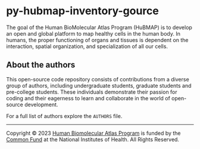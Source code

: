 # py-hubmap-inventory-gource
The goal of the Human BioMolecular Atlas Program (HuBMAP) is to develop an open and global platform to map healthy cells in the human body.  In humans, the proper functioning of organs and tissues is dependent on the interaction, spatial organization, and specialization of all our cells.

## About the authors
This open-source code repository consists of contributions from a diverse group of authors, including undergraduate students, graduate students and pre-college students. These individuals demonstrate their passion for coding and their eagerness to learn and collaborate in the world of open-source development. 

For a full list of authors explore the `AUTHORS` file.

---
Copyright © 2023 [Human Biomolecular Atlas Program](https://commonfund.nih.gov/hubmap) is funded by the [Common Fund](https://commonfund.nih.gov/hubmap) at the National Institutes of Health. All Rights Reserved.